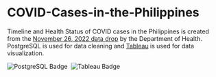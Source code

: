 # COVID-Cases-in-the-Philippines
Timeline and Health Status of COVID cases in the Philippines is created from the [November 26, 2022 data drop](https://data.gov.ph/index/public/dataset/COVID-19%20DOH%20Data%20Drop%20%28November%2026,%202022%29/vuo95enr-tttu-24cu-3x70-agzd8kcvhkop) by the Department of Health.
PostgreSQL is used for data cleaning and [Tableau](https://public.tableau.com/app/profile/jethro.elijah.bolima/viz/P1_COVIDCasesinthePhilippinesDataDropfromNovember112022/MonthlyTimelineofCOVIDCases-D) is used for data visualization.

<img src="https://img.shields.io/badge/PostgreSQL-blue?style=for-the-badge&logo=postgresql&logoColor=white" alt="PostgreSQL Badge"/>&nbsp;
<img src="https://img.shields.io/badge/Tableau-yellow?style=for-the-badge&logo=tableau&logoColor=red" alt="Tableau Badge"/>
